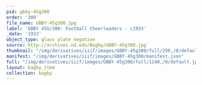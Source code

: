```yaml
---
pid: gbby-45g300
order: '300'
file_name: GBBY-45g300.jpg
label: 'GBBY 45G/300: Football Cheerleaders - c1933'
_date: '1933'
object_type: glass plate negative
source: http://archives.nd.edu/Bagby/GBBY-45g300.jpg
thumbnail: "/img/derivatives/iiif/images/GBBY-45g300/full/250,/0/default.jpg"
manifest: "/img/derivatives/iiif/images/GBBY-45g300/manifest.json"
full: "/img/derivatives/iiif/images/GBBY-45g300/full/1140,/0/default.jpg"
layout: bagby_item
collection: bagby
---
```

